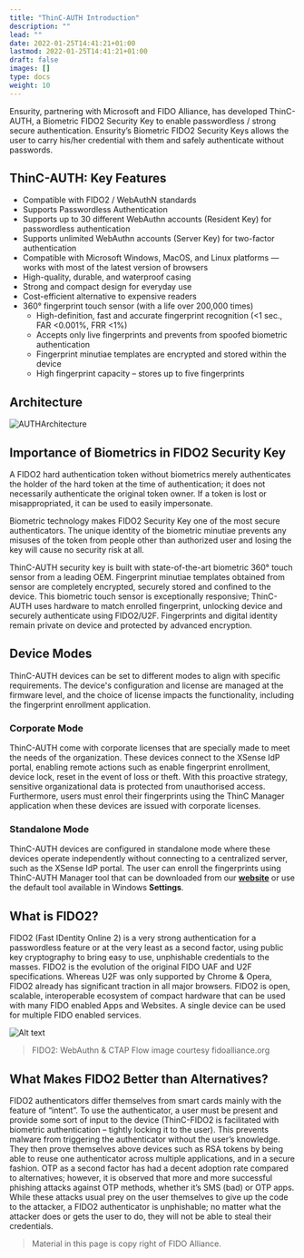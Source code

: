 ```yaml
---
title: "ThinC-AUTH Introduction"
description: ""
lead: ""
date: 2022-01-25T14:41:21+01:00
lastmod: 2022-01-25T14:41:21+01:00
draft: false
images: []
type: docs
weight: 10
---
```


Ensurity, partnering with Microsoft and FIDO Alliance, has developed ThinC-AUTH, a Biometric FIDO2 Security Key to enable passwordless / strong secure authentication. Ensurity’s Biometric FIDO2 Security Keys allows the user to carry his/her credential with them and safely authenticate without passwords.

## ThinC-AUTH: Key Features

- Compatible with FIDO2 / WebAuthN standards
- Supports Passwordless Authentication
- Supports up to 30 different WebAuthn accounts (Resident Key) for passwordless authentication
- Supports unlimited WebAuthn accounts (Server Key) for two-factor authentication 
- Compatible with Microsoft Windows, MacOS, and Linux platforms — works with most of the latest version of browsers
- High-quality, durable, and waterproof casing
- Strong and compact design for everyday use
- Cost-efficient alternative to expensive readers
- 360° fingerprint touch sensor (with a life over 200,000 times)
  - High-definition, fast and accurate fingerprint recognition (<1 sec., FAR <0.001%, FRR <1%) 
  - Accepts only live fingerprints and prevents from spoofed biometric authentication
  - Fingerprint minutiae templates are encrypted and stored within the device
  - High fingerprint capacity – stores up to five fingerprints

## Architecture

![AUTHArchitecture](images/AUTH_Architecture.png)

## Importance of Biometrics in FIDO2 Security Key

A FIDO2 hard authentication token without biometrics merely authenticates the holder of the hard token at the time of authentication; it does not necessarily authenticate the original token owner. If a token is lost or misappropriated, it can be used to easily impersonate. 

Biometric technology makes FIDO2 Security Key one of the most secure authenticators. The unique identity of the biometric minutiae prevents any misuses of the token from people other than authorized user and losing the key will cause no security risk at all.

ThinC-AUTH security key is built with state-of-the-art biometric 360° touch sensor from a leading OEM. Fingerprint minutiae templates obtained from sensor are completely encrypted, securely stored and confined to the device. This biometric touch sensor is exceptionally responsive; ThinC-AUTH uses hardware to match enrolled fingerprint, unlocking device and securely authenticate using FIDO2/U2F. Fingerprints and digital identity remain private on device and protected by advanced encryption.

## Device Modes

ThinC-AUTH devices can be set to different modes to align with specific requirements. The device's configuration and license are managed at the firmware level, and the choice of license impacts the functionality, including the fingerprint enrollment application.

### Corporate Mode

ThinC-AUTH come with corporate licenses that are specially made to meet the needs of the organization. These devices connect to the XSense IdP portal, enabling remote actions such as enable fingerprint enrollment, device lock, reset in the event of loss or theft. With this proactive strategy, sensitive organizational data is protected from unauthorised access. Furthermore, users must enrol their fingerprints using the ThinC Manager application when these devices are issued with corporate licenses.

### Standalone Mode

ThinC-AUTH devices are configured in standalone mode where these devices operate independently without connecting to a centralized server, such as the XSense IdP portal. The user can enroll the fingerprints using ThinC-AUTH Manager tool that can be downloaded from our **<a href="https://ensurity.com/Products/ThinC_AUTH#Resources">website</a>** or use the default tool available in Windows **Settings**.

## What is FIDO2?

FIDO2 (Fast IDentity Online 2) is a very strong authentication for a passwordless feature or at the very least as a second factor, using public key cryptography to bring easy to use, unphishable credentials to the masses. FIDO2 is the evolution of the original FIDO UAF and U2F specifications. Whereas U2F was only supported by Chrome & Opera, FIDO2 already has significant traction in all major browsers. FIDO2 is open, scalable, interoperable ecosystem of compact hardware that can be used with many FIDO enabled Apps and Websites. A single device can be used for multiple FIDO enabled services.

![Alt text](images/fido.png)

> FIDO2: WebAuthn & CTAP Flow image courtesy fidoalliance.org

## What Makes FIDO2 Better than Alternatives?

FIDO2 authenticators differ themselves from smart cards mainly with the feature of “intent”. To use the authenticator, a user must be present and provide some sort of input to the device (ThinC-FIDO2 is facilitated with biometric authentication – tightly locking it to the user). This prevents malware from triggering the authenticator without the user’s knowledge. They then prove themselves above devices such as RSA tokens by being able to reuse one authenticator across multiple applications, and in a secure fashion. OTP as a second factor has had a decent adoption rate compared to alternatives; however, it is observed that more and more successful phishing attacks against OTP methods, whether it’s SMS (bad) or OTP apps. While these attacks usual prey on the user themselves to give up the code to the attacker, a FIDO2 authenticator is unphishable; no matter what the attacker does or gets the user to do, they will not be able to steal their credentials. 

> Material in this page is copy right of FIDO Alliance.